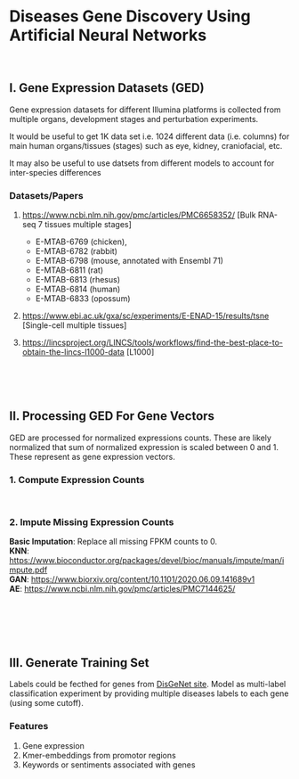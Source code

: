 # Diseases Gene Discovery Using Artificial Neural Networks
<br/>

## I. Gene Expression Datasets (GED)
Gene expression datasets for different Illumina platforms is collected from multiple
organs, development stages and perturbation experiments.

It would be useful to get 1K data set i.e. 1024 different data (i.e. columns) for main
human organs/tissues (stages) such as eye, kidney, craniofacial, etc.  

It may also be useful to use datsets from different models to account for inter-species differences


### Datasets/Papers
1. https://www.ncbi.nlm.nih.gov/pmc/articles/PMC6658352/ [Bulk RNA-seq 7 tissues multiple stages]
    * E-MTAB-6769 (chicken), 
    * E-MTAB-6782 (rabbit)
    * E-MTAB-6798 (mouse, annotated with Ensembl 71)
    * E-MTAB-6811 (rat)
    * E-MTAB-6813 (rhesus)
    * E-MTAB-6814 (human)
    * E-MTAB-6833 (opossum)


2. https://www.ebi.ac.uk/gxa/sc/experiments/E-ENAD-15/results/tsne [Single-cell multiple tissues]

3. https://lincsproject.org/LINCS/tools/workflows/find-the-best-place-to-obtain-the-lincs-l1000-data [L1000]



<br/>
<br/>
<br/>

## II. Processing GED For Gene Vectors
GED are processed for normalized expressions counts. These are likely normalized that 
sum of normalized expression is scaled between 0 and 1. These represent as gene expression
vectors.

### 1. Compute Expression Counts

<br/>

### 2. Impute Missing Expression Counts

**Basic Imputation**: Replace all missing FPKM counts to 0.    
**KNN**: https://www.bioconductor.org/packages/devel/bioc/manuals/impute/man/impute.pdf    
**GAN**: https://www.biorxiv.org/content/10.1101/2020.06.09.141689v1    
**AE**:  https://www.ncbi.nlm.nih.gov/pmc/articles/PMC7144625/    


<br/>

<br/>      
<br/>
<br/>

## III. Generate Training Set
Labels could be fecthed for genes from [DisGeNet site](https://www.disgenet.org/). Model as multi-label
classification experiment by providing multiple diseases labels to each gene (using some cutoff). 

### Features
1. Gene expression
2. Kmer-embeddings from promotor regions
3. Keywords or sentiments associated with genes